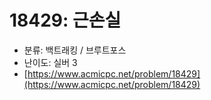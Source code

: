 # 18429: 근손실

- 분류: 백트래킹 / 브루트포스
- 난이도: 실버 3
- [https://www.acmicpc.net/problem/18429](https://www.acmicpc.net/problem/18429)